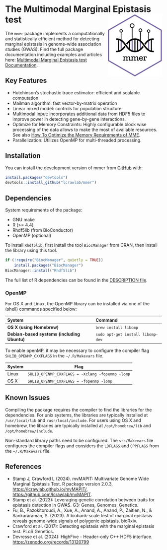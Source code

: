 
<!-- README.md is generated from README.Rmd. Please edit that file -->
<!-- You'll still need to render `README.Rmd` regularly, to keep `README.md` 
up-to-date. 
`devtools::build_readme()` is handy for this. -->

# The Multimodal Marginal Epistasis test <img src="man/figures/logo.png" align="right" height="200" alt="" />

<!-- badges: start -->
<!-- badges: end -->

The `mmer` package implements a computationally and statistically
efficient method for detecting marginal epistasis in genome-wide
association studies (GWAS). Find the full package documentation
including examples and articles here: [Multimodal Marginal Epistasis
test Documentation](https://lcrawlab.github.io/mmer/).

## Key Features

- Hutchinson’s stochastic trace estimator: efficient and scalable
  computation
- Mailman algorithm: fast vector-by-matrix operation
- Linear mixed model: controls for population structure
- Multimodal Input: incorporates additional data from HDF5 files to
  improve power in detecting gene-by-gene interactions.
- Optimize for Memory Constraints: Highly configurable block wise
  processing of the data allows to make the most of available resources.
  See also [How To Optimize the Memory Requirements of
  MME](articles/tutorial-memory-optimization.html).
- Parallelization: Utilizes OpenMP for multi-threaded processing.

## Installation

You can install the development version of mmer from
[GitHub](https://github.com/) with:

``` r
install.packages("devtools")
devtools::install_github("lcrawlab/mmer")
```

## Dependencies

System requirements of the package:

- GNU make
- R (\>= 4.4)
- Rhdf5lib (from BioConductor)
- OpenMP (optional)

To install `Rhdf5lib`, first install the tool `BiocManager` from CRAN,
then install the library using this tool.

``` r
if (!require("BiocManager", quietly = TRUE))
    install.packages("BiocManager")
BiocManager::install("Rhdf5lib")
```

The full list of R dependencies can be found in the [DESCRIPTION
file](https://github.com/lcrawlab/mmer/blob/main/DESCRIPTION).

### OpenMP

For OS X and Linux, the OpenMP library can be installed via one of the
(shell) commands specified below:

| System | Command |
|:---|:---|
| **OS X (using Homebrew)** | `brew install libomp` |
| **Debian-based systems (including Ubuntu)** | `sudo apt-get install libomp-dev` |

To enable openMP, it may be necessary to configure the compiler flag
`SHLIB_OPENMP_CXXFLAGS` in the `~/.R/Makevars` file.

| System | Flag                                             |
|--------|--------------------------------------------------|
| Linux  | `SHLIB_OPENMP_CXXFLAGS = -Xclang -fopenmp -lomp` |
| OS X   | `SHLIB_OPENMP_CXXFLAGS = -fopenmp -lomp`         |

## Known Issues

Compiling the package requires the compiler to find the libraries for
the dependencies. For unix systems, the libraries are typically
installed at `/usr/local/lib` and `/usr/local/include`. For users using
OS X and homebrew, the libraries are typically installed at
`/opt/homebrew/lib` and `/opt/homebrew/include`.

Non-standard library paths need to be configured. The `src/Makevars`
file configures the compiler flags and considers the `LDFLAGS` and
`CPPFLAGS` from the `~/.R/Makevars` file.

## References

- Stamp J, Crawford L (2024). mvMAPIT: Multivariate Genome Wide Marginal
  Epistasis Test. R package version 2.0.3,
  <https://lcrawlab.github.io/mvMAPIT/>,
  <https://github.com/lcrawlab/mvMAPIT>.
- Stamp et al. (2023): Leveraging genetic correlation between traits for
  epistasis detection in GWAS. G3: Genes, Genomes, Genetics.
- Fu, B., Pazokitoroudi, A., Xue, A., Anand, A., Anand, P., Zaitlen, N.,
  & Sankararaman, S. (2023). A biobank-scale test of marginal epistasis
  reveals genome-wide signals of polygenic epistasis. bioRxiv.
- Crawford et al. (2017): Detecting epistasis with the marginal
  epistasis test. PLoS Genetics.
- Devresse et al. (2024): HighFive - Header-only C++ HDF5 interface.
  <https://zenodo.org/records/13120799>
